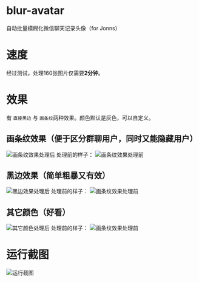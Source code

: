 # blur-avatar
自动批量模糊化微信聊天记录头像（for Jonns）

# 速度
经过测试，处理160张图片仅需要**2分钟**。

# 效果
有 `直接黑边` 与 `画条纹`两种效果。颜色默认是灰色，可以自定义。
## 画条纹效果（便于区分群聊用户，同时又能隐藏用户）
![画条纹效果处理后](https://raw.githubusercontent.com/Anye/blur-avatar/master/result/Anye/1/Screenshot_2015-04-07-22-05-59.png)
处理前的样子：
![画条纹效果处理前](https://raw.githubusercontent.com/Anye/blur-avatar/master/before/Anye/1/Screenshot_2015-04-07-22-05-59.png)

## 黑边效果（简单粗暴又有效）
![黑边效果处理后](https://raw.githubusercontent.com/Anye/blur-avatar/master/black/Anye/1/Screenshot_2015-04-07-22-05-59.png)
处理前的样子：
![画条纹效果处理前](https://raw.githubusercontent.com/Anye/blur-avatar/master/before/Anye/1/Screenshot_2015-04-07-22-05-59.png)

## 其它颜色（好看）
![其它颜色处理后](https://raw.githubusercontent.com/Anye/blur-avatar/master/color/Anye/1/Screenshot_2015-04-07-22-05-59.png)
处理前的样子：
![画条纹效果处理前](https://raw.githubusercontent.com/Anye/blur-avatar/master/before/Anye/1/Screenshot_2015-04-07-22-05-59.png)

# 运行截图
![运行截图](https://raw.githubusercontent.com/Anye/blur-avatar/master/github__image_content/run.png)